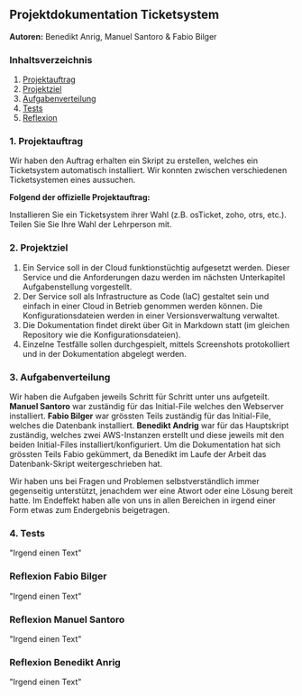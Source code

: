 ## Projektdokumentation Ticketsystem
**Autoren:** Benedikt Anrig, Manuel Santoro & Fabio Bilger

### Inhaltsverzeichnis
1. [Projektauftrag](#projektauftrag)
2. [Projektziel](#projektziel)
3. [Aufgabenverteilung](#aufgabenverteilung)
4. [Tests](#tests)
5. [Reflexion](#reflexion)
 

<a name="projektauftrag"></a>
### 1. Projektauftrag
Wir haben den Auftrag erhalten ein Skript zu erstellen, welches ein Ticketsystem automatisch installiert. Wir konnten zwischen verschiedenen Ticketsystemen eines aussuchen. 

**Folgend der offizielle Projektauftrag:**

Installieren Sie ein Ticketsystem ihrer Wahl (z.B. osTicket, zoho, otrs, etc.). Teilen Sie Sie Ihre Wahl der Lehrperson mit.

<a name="projektziel"></a>
### 2. Projektziel

1.	Ein Service soll in der Cloud funktionstüchtig aufgesetzt werden. Dieser Service und die Anforderungen dazu werden im nächsten Unterkapitel Aufgabenstellung 
   vorgestellt.
3.	Der Service soll als Infrastructure as Code (IaC) gestaltet sein und einfach in einer Cloud in Betrieb genommen werden können. Die Konfigurationsdateien werden in      einer Versionsverwaltung verwaltet.
4.	Die Dokumentation findet direkt über Git in Markdown statt (im gleichen Repository wie die Konfigurationsdateien).
5.	Einzelne Testfälle sollen durchgespielt, mittels Screenshots protokolliert und in der Dokumentation abgelegt werden.


<a name="aufgabenverteilung"></a>
### 3. Aufgabenverteilung

Wir haben die Aufgaben jeweils Schritt für Schritt unter uns aufgeteilt.
**Manuel Santoro** war zuständig für das Initial-File welches den Webserver installiert.
**Fabio Bilger** war grössten Teils zuständig für das Initial-File, welches die Datenbank installiert.
**Benedikt Andrig** war für das Hauptskript zuständig, welches zwei AWS-Instanzen erstellt und diese jeweils mit den beiden Initial-Files installiert/konfiguriert.
Um die Dokumentation hat sich grössten Teils Fabio gekümmert, da Benedikt im Laufe der Arbeit das Datenbank-Skript weitergeschrieben hat.

Wir haben uns bei Fragen und Problemen selbstverständlich immer gegenseitig unterstützt, jenachdem wer eine Atwort oder eine Lösung bereit hatte.
Im Endeffekt haben alle von uns in allen Bereichen in irgend einer Form etwas zum Endergebnis beigetragen.


<a name="tests"></a>
### 4. Tests
"Irgend einen Text"

<a name="reflexion"></a>
### Reflexion Fabio Bilger
"Irgend einen Text"

### Reflexion Manuel Santoro
"Irgend einen Text"

### Reflexion Benedikt Anrig
"Irgend einen Text"
